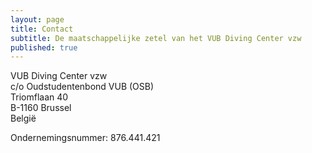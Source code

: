 ```yaml
---
layout: page
title: Contact
subtitle: De maatschappelijke zetel van het VUB Diving Center vzw
published: true
---
```


VUB Diving Center vzw  
c/o Oudstudentenbond VUB (OSB)  
Triomflaan 40  
B-1160 Brussel  
België

Ondernemingsnummer: 876.441.421

